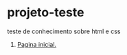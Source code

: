 # projeto-teste
 teste de conhecimento sobre html e css

1. <a href="waltergazotto.github.io/projeto-teste/pages/index.html">Pagina inicial.</a>